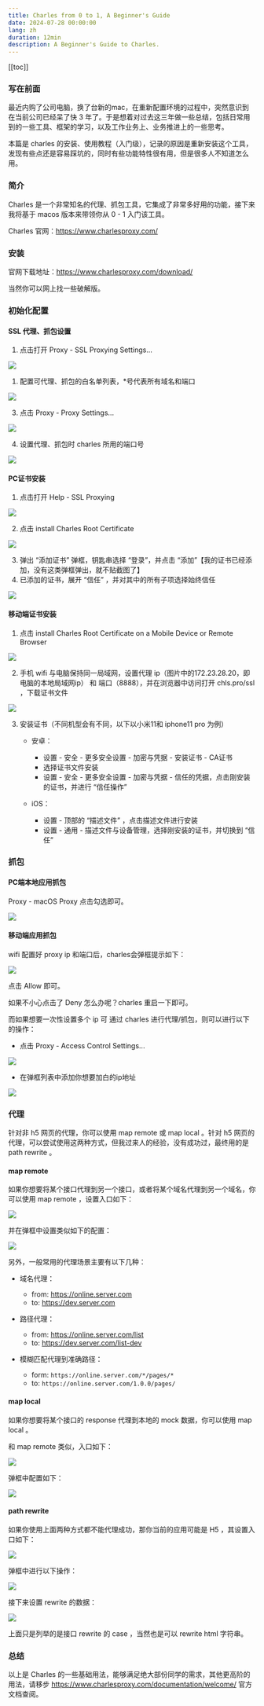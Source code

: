 ```yaml
---
title: Charles from 0 to 1, A Beginner's Guide
date: 2024-07-28 00:00:00
lang: zh
duration: 12min
description: A Beginner's Guide to Charles.
---
```


[[toc]]

### 写在前面

最近内购了公司电脑，换了台新的mac，在重新配置环境的过程中，突然意识到在当前公司已经呆了快 3 年了。于是想着对过去这三年做一些总结，包括日常用到的一些工具、框架的学习，以及工作业务上、业务推进上的一些思考。

本篇是 charles 的安装、使用教程（入门级），记录的原因是重新安装这个工具，发现有些点还是容易踩坑的，同时有些功能特性很有用，但是很多人不知道怎么用。

### 简介

Charles 是一个非常知名的代理、抓包工具，它集成了非常多好用的功能，接下来我将基于 macos 版本来带领你从 0 - 1 入门该工具。

Charles 官网：<https://www.charlesproxy.com/>

### 安装

官网下载地址：<https://www.charlesproxy.com/download/>

当然你可以网上找一些破解版。

### 初始化配置

#### SSL 代理、抓包设置

1.  点击打开 Proxy - SSL Proxying Settings...

![](/images/Charles-from-0-to-1-01.png)

1.  配置可代理、抓包的白名单列表，\*号代表所有域名和端口

![](/images/Charles-from-0-to-1-02.png)

3.  点击 Proxy - Proxy Settings...

![](/images/Charles-from-0-to-1-03.png)

4.  设置代理、抓包时 charles 所用的端口号

![](/images/Charles-from-0-to-1-04.png)

#### PC证书安装

1.  点击打开 Help - SSL Proxying

![](/images/Charles-from-0-to-1-05.png)

2.  点击 install Charles Root Certificate

![](/images/Charles-from-0-to-1-06.png)

3.  弹出 “添加证书” 弹框，钥匙串选择 “登录”，并点击 “添加”【我的证书已经添加，没有这类弹框弹出，就不贴截图了】
4.  已添加的证书，展开 “信任” ，并对其中的所有子项选择始终信任

![](/images/Charles-from-0-to-1-07.png)

#### 移动端证书安装

1.  点击 install Charles Root Certificate on a Mobile Device or Remote Browser

![](/images/Charles-from-0-to-1-08.png)

2.  手机 wifi 与电脑保持同一局域网，设置代理 ip（图片中的172.23.28.20，即电脑的本地局域网ip） 和 端口（8888），并在浏览器中访问打开 chls.pro/ssl ，下载证书文件

![](/images/Charles-from-0-to-1-09.png)

3.  安装证书（不同机型会有不同，以下以小米11和 iphone11 pro 为例）

    - 安卓：

      - 设置 - 安全 - 更多安全设置 - 加密与凭据 - 安装证书 - CA证书
      - 选择证书文件安装
      - 设置 - 安全 - 更多安全设置 - 加密与凭据 - 信任的凭据，点击刚安装的证书，并进行 “信任操作”

    - iOS：

      - 设置 - 顶部的 “描述文件” ，点击描述文件进行安装
      - 设置 - 通用 - 描述文件与设备管理，选择刚安装的证书，并切换到 “信任”

### 抓包

#### PC端本地应用抓包

Proxy - macOS Proxy 点击勾选即可。

![](/images/Charles-from-0-to-1-10.png)

#### 移动端应用抓包

wifi 配置好 proxy ip 和端口后，charles会弹框提示如下：

![](/images/Charles-from-0-to-1-11.png)

点击 Allow 即可。

如果不小心点击了 Deny 怎么办呢？charles 重启一下即可。

而如果想要一次性设置多个 ip 可 通过 charles 进行代理/抓包，则可以进行以下的操作：

- 点击 Proxy - Access Control Settings...

![](/images/Charles-from-0-to-1-12.png)

- 在弹框列表中添加你想要加白的ip地址

![](/images/Charles-from-0-to-1-13.png)

### 代理

针对非 h5 网页的代理，你可以使用 map remote 或 map local 。针对 h5 网页的代理，可以尝试使用这两种方式，但我过来人的经验，没有成功过，最终用的是 path rewrite 。

#### map remote

如果你想要将某个接口代理到另一个接口，或者将某个域名代理到另一个域名，你可以使用 map remote ，设置入口如下：

![](/images/Charles-from-0-to-1-14.png)

并在弹框中设置类似如下的配置：

![](/images/Charles-from-0-to-1-15.png)

另外，一般常用的代理场景主要有以下几种：

- 域名代理：

  - from: <https://online.server.com>
  - to: <https://dev.server.com>

- 路径代理：

  - from: <https://online.server.com/list>
  - to: <https://dev.server.com/list-dev>

- 模糊匹配代理到准确路径：

  - form: `https://online.server.com/*/pages/*`
  - to: `https://online.server.com/1.0.0/pages/`

#### map local

如果你想要将某个接口的 response 代理到本地的 mock 数据，你可以使用 map local 。

和 map remote 类似，入口如下：

![](/images/Charles-from-0-to-1-16.png)

弹框中配置如下：

![](/images/Charles-from-0-to-1-17.png)

#### path rewrite

如果你使用上面两种方式都不能代理成功，那你当前的应用可能是 H5 ，其设置入口如下：

![](/images/Charles-from-0-to-1-18.png)

弹框中进行以下操作：

![](/images/Charles-from-0-to-1-19.png)

接下来设置 rewrite 的数据：

![](/images/Charles-from-0-to-1-19.png)

上面只是列举的是接口 rewrite 的 case ，当然也是可以 rewrite html 字符串。

### 总结

以上是 Charles 的一些基础用法，能够满足绝大部份同学的需求，其他更高阶的用法，请移步 <https://www.charlesproxy.com/documentation/welcome/> 官方文档查阅。
